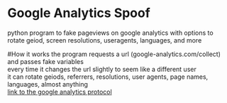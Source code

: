 # Google Analytics Spoof
python program to fake pageviews on google analytics with options to rotate geiod, screen resolutions, useragents, languages, and more

#How it works
the program requests a url (google-analytics.com/collect) and passes fake variables  
every time it changes the url slightly to seem like a different user  
it can rotate geiods, referrers, resolutions, user agents, page names, languages, almost anything  
[link to the google analytics protocol](https://developers.google.com/analytics/devguides/collection/protocol/v1/parameters)
